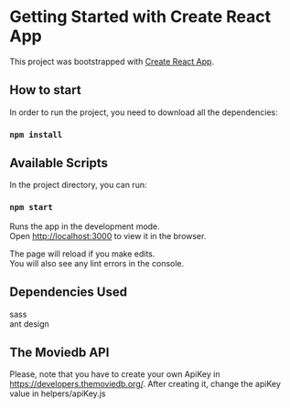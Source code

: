 # Getting Started with Create React App

This project was bootstrapped with [Create React App](https://github.com/facebook/create-react-app).

## How to start

In order to run the project, you need to download all the dependencies:

### `npm install`


## Available Scripts

In the project directory, you can run:

### `npm start`

Runs the app in the development mode.\
Open [http://localhost:3000](http://localhost:3000) to view it in the browser.

The page will reload if you make edits.\
You will also see any lint errors in the console.

## Dependencies Used

sass  
ant design


## The Moviedb API

Please, note that you have to create your own ApiKey in https://developers.themoviedb.org/.
After creating it, change the apiKey value in helpers/apiKey.js